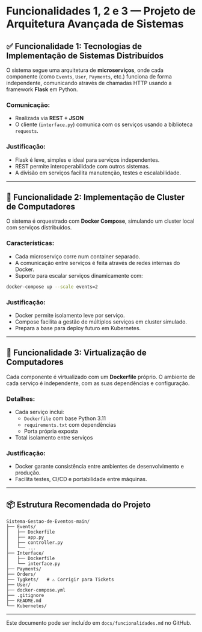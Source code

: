 
# Funcionalidades 1, 2 e 3 — Projeto de Arquitetura Avançada de Sistemas

## ✅ Funcionalidade 1: Tecnologias de Implementação de Sistemas Distribuídos

O sistema segue uma arquitetura de **microserviços**, onde cada componente (como `Events`, `User`, `Payments`, etc.) funciona de forma independente, comunicando através de chamadas HTTP usando a framework **Flask** em Python.

### Comunicação:
- Realizada via **REST + JSON**
- O cliente (`interface.py`) comunica com os serviços usando a biblioteca `requests`.

### Justificação:
- Flask é leve, simples e ideal para serviços independentes.
- REST permite interoperabilidade com outros sistemas.
- A divisão em serviços facilita manutenção, testes e escalabilidade.

---

## 🚀 Funcionalidade 2: Implementação de Cluster de Computadores

O sistema é orquestrado com **Docker Compose**, simulando um cluster local com serviços distribuídos.

### Características:
- Cada microserviço corre num container separado.
- A comunicação entre serviços é feita através de redes internas do Docker.
- Suporte para escalar serviços dinamicamente com:
```bash
docker-compose up --scale events=2
```

### Justificação:
- Docker permite isolamento leve por serviço.
- Compose facilita a gestão de múltiplos serviços em cluster simulado.
- Prepara a base para deploy futuro em Kubernetes.

---

## 🧱 Funcionalidade 3: Virtualização de Computadores

Cada componente é virtualizado com um **Dockerfile** próprio. O ambiente de cada serviço é independente, com as suas dependências e configuração.

### Detalhes:
- Cada serviço inclui:
  - `Dockerfile` com base Python 3.11
  - `requirements.txt` com dependências
  - Porta própria exposta
- Total isolamento entre serviços

### Justificação:
- Docker garante consistência entre ambientes de desenvolvimento e produção.
- Facilita testes, CI/CD e portabilidade entre máquinas.

---

## 📦 Estrutura Recomendada do Projeto

```
Sistema-Gestao-de-Eventos-main/
├── Events/
│   ├── Dockerfile
│   ├── app.py
│   ├── controller.py
│   └── ...
├── Interface/
│   ├── Dockerfile
│   └── interface.py
├── Payments/
├── Orders/
├── Tygkets/   # ⚠️ Corrigir para Tickets
├── User/
├── docker-compose.yml
├── .gitignore
├── README.md
└── Kubernetes/
```

---

Este documento pode ser incluído em `docs/funcionalidades.md` no GitHub.
